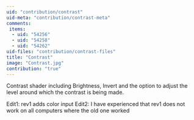 ```yaml
---
uid: "contribution/contrast"
uid-meta: "contribution/contrast-meta"
comments: 
 items: 
  - uid: "54256"
  - uid: "54258"
  - uid: "54262"
uid-files: "contribution/contrast-files"
title: "Contrast"
image: "Contrast.jpg"
contribution: "true"
---
```


Contrast shader including Brightness, Invert and the option to adjust the level around which the contrast is being made.

Edit1: rev1 adds color input
Edit2: I have experienced that rev1 does not work on all computers where the old one worked